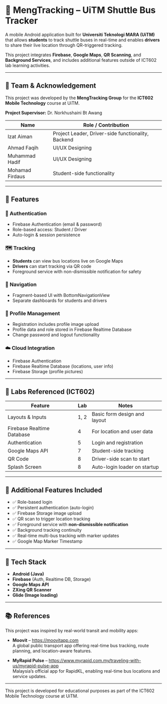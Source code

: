 # 🚌 MengTracking – UiTM Shuttle Bus Tracker

A mobile Android application built for **Universiti Teknologi MARA (UiTM)** that allows **students** to track shuttle buses in real-time and enables **drivers** to share their live location through QR-triggered tracking.

This project integrates **Firebase**, **Google Maps**, **QR Scanning**, and **Background Services**, and includes additional features outside of ICT602 lab learning activities.

---

## 👥 Team & Acknowledgement

This project was developed by the **MengTracking Group** for the **ICT602 Mobile Technology** course at UiTM.

**Project Supervisor:** Dr. Norkhushaini Bt Awang

| Name              | Role / Contribution                                 |
|-------------------|-----------------------------------------------------|
| Izat Aiman        | Project Leader, Driver-side functionality, Backend  |
| Ahmad Faqih       | UI/UX Designing                                     |
| Muhammad Hadif    | UI/UX Designing                                     |
| Mohamad Firdaus   | Student-side functionality                          |

---

## 📱 Features

### 🔐 Authentication
- Firebase Authentication (email & password)
- Role-based access: Student / Driver
- Auto-login & session persistence

### 🗺️ Tracking
- **Students** can view bus locations live on Google Maps
- **Drivers** can start tracking via QR code
- Foreground service with non-dismissible notification for safety

### 🧭 Navigation
- Fragment-based UI with BottomNavigationView
- Separate dashboards for students and drivers

### 👤 Profile Management
- Registration includes profile image upload
- Profile data and role stored in Firebase Realtime Database
- Change password and logout functionality

### ☁️ Cloud Integration
- Firebase Authentication
- Firebase Realtime Database (locations, user info)
- Firebase Storage (profile pictures)

---

## 🧪 Labs Referenced (ICT602)

| Feature                    | Lab | Notes                            |
|----------------------------|-----|----------------------------------|
| Layouts & Inputs           | 1, 2| Basic form design and layout     |
| Firebase Realtime Database | 4   | For location and user data       |
| Authentication             | 5   | Login and registration           |
| Google Maps API            | 7   | Student-side tracking            |
| QR Code                    | 8   | Driver-side scan to start        |
| Splash Screen              | 8   | Auto-login loader on startup     |

---

## 🚀 Additional Features Included

- ✅ Role-based login 
- ✅ Persistent authentication (auto-login)
- ✅ Firebase Storage image upload
- ✅ QR scan to trigger location tracking
- ✅ Foreground service with **non-dismissible notification**
- ✅ Background tracking continuity
- ✅ Real-time multi-bus tracking with marker updates
- ✅ Google Map Marker Timestamp 

---

## 🔧 Tech Stack

- **Android (Java)**
- **Firebase** (Auth, Realtime DB, Storage)
- **Google Maps API**
- **ZXing QR Scanner**
- **Glide (Image loading)**

---
## 📚 References

This project was inspired by real-world transit and mobility apps:

- **Moovit** – https://moovitapp.com  
  A global public transport app offering real-time bus tracking, route planning, and location-aware features.

- **MyRapid Pulse** – https://www.myrapid.com.my/traveling-with-us/myrapid-pulse-app  
  Malaysia’s official app for RapidKL, enabling real-time bus locations and service updates.
---

This project is developed for educational purposes as part of the ICT602 Mobile Technology course at UiTM.



